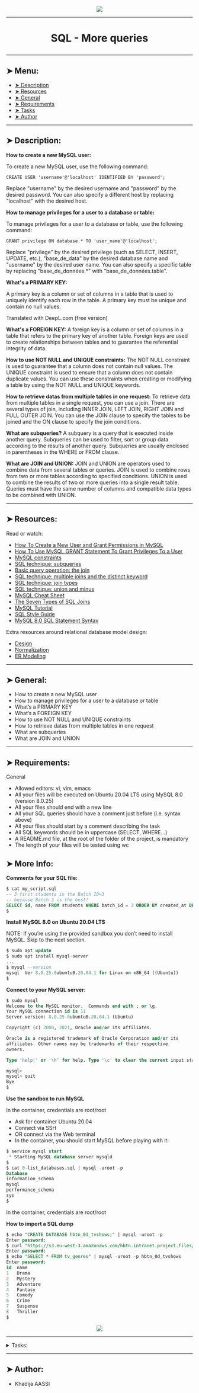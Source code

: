 <p align="center">
    <img [SQL - More queries] src="https://media.geeksforgeeks.org/wp-content/cdn-uploads/20230128155315/10-Most-Used-SQL-Queries-For-Developers.png">
</p>

----------

# <p align="center">SQL - More queries</p>

----------

## ➤ Menu:

* [➤ Description](https://github.com/khadaassi/holbertonschool-higher_level_programming/tree/main/SQL_more_queries#-description)
* [➤ Resources](https://github.com/khadaassi/holbertonschool-higher_level_programming/tree/main/SQL_more_queries#-resources)
* [➤ General](https://github.com/khadaassi/holbertonschool-higher_level_programming/tree/main/SQL_more_queries#-general)
* [➤ Requirements](https://github.com/khadaassi/holbertonschool-higher_level_programming/tree/main/SQL_more_queries#-requirements)
* [➤ Tasks](https://github.com/khadaassi/holbertonschool-higher_level_programming/tree/main/SQL_more_queries#-author)
* [➤ Author](https://github.com/khadaassi/holbertonschool-higher_level_programming/tree/main/SQL_more_queries#-author)

----------

## ➤ Description:

**How to create a new MySQL user:**

To create a new MySQL user, use the following command:
```
CREATE USER 'username'@'localhost' IDENTIFIED BY 'password';
```
Replace "username" by the desired username and "password" by the desired password. You can also specify a different host by replacing "localhost" with the desired host.

**How to manage privileges for a user to a database or table:**

To manage privileges for a user to a database or table, use the following command:
```
GRANT privilege ON database.* TO 'user_name'@'localhost';
```
Replace "privilege" by the desired privilege (such as SELECT, INSERT, UPDATE, etc.), "base_de_data" by the desired database name and "username" by the desired user name. You can also specify a specific table by replacing "base_de\_données.\*" with "base_de\_données.table".

**What's a PRIMARY KEY:**

A primary key is a column or set of columns in a table that is used to uniquely identify each row in the table. A primary key must be unique and contain no null values.

Translated with DeepL.com (free version)

**What's a FOREIGN KEY:**
A foreign key is a column or set of columns in a table that refers to the primary key of another table. Foreign keys are used to create relationships between tables and to guarantee the referential integrity of data.

**How to use NOT NULL and UNIQUE constraints:**
The NOT NULL constraint is used to guarantee that a column does not contain null values. The UNIQUE constraint is used to ensure that a column does not contain duplicate values. You can use these constraints when creating or modifying a table by using the NOT NULL and UNIQUE keywords.

**How to retrieve datas from multiple tables in one request:**
To retrieve data from multiple tables in a single request, you can use a join. There are several types of join, including INNER JOIN, LEFT JOIN, RIGHT JOIN and FULL OUTER JOIN. You can use the JOIN clause to specify the tables to be joined and the ON clause to specify the join conditions.

**What are subqueries?**
A subquery is a query that is executed inside another query. Subqueries can be used to filter, sort or group data according to the results of another query. Subqueries are usually enclosed in parentheses in the WHERE or FROM clause.

**What are JOIN and UNION:**
JOIN and UNION are operators used to combine data from several tables or queries. JOIN is used to combine rows from two or more tables according to specified conditions. UNION is used to combine the results of two or more queries into a single result table. Queries must have the same number of columns and compatible data types to be combined with UNION.

----------

## ➤ Resources:

Read or watch:

* [How To Create a New User and Grant Permissions in MySQL](https://intranet.hbtn.io/rltoken/1tuxYhEv__bmrwkAicbjpA)
* [How To Use MySQL GRANT Statement To Grant Privileges To a User](https://intranet.hbtn.io/rltoken/km4VxJIBhjKVfiWEBETk-w)
* [MySQL constraints](https://intranet.hbtn.io/rltoken/AHI2a6vFyr8h4LeI6xK96w)
* [SQL technique: subqueries](https://intranet.hbtn.io/rltoken/UvrRJYwhKKL-WcqdfR4ZTg)
* [Basic query operation: the join](https://intranet.hbtn.io/rltoken/vZviDvoYzQSi5asDz-ZsqA)
* [SQL technique: multiple joins and the distinct keyword](https://intranet.hbtn.io/rltoken/vjcpTEMrRJUOXIWBdzzlMg)
* [SQL technique: join types](https://intranet.hbtn.io/rltoken/s0sG5NqFN4nw4-k0KJNBbg)
* [SQL technique: union and minus](https://intranet.hbtn.io/rltoken/tv7XqDq1naSlqSz042VBjA)
* [MySQL Cheat Sheet](https://intranet.hbtn.io/rltoken/g8QlxhHt2_WHdIXE-2oYYw)
* [The Seven Types of SQL Joins](https://intranet.hbtn.io/rltoken/o6faV44f8S34zW3FiO5Mgg)
* [MySQL Tutorial](https://intranet.hbtn.io/rltoken/T3VjE1yBfwJcd1hDD4tItw)
* [SQL Style Guide](https://intranet.hbtn.io/rltoken/0NaQZjOUvQuWy0xGPhTkVw)
* [MySQL 8.0 SQL Statement Syntax](https://intranet.hbtn.io/rltoken/R5KAnzO4iwYo2LgD3eKL8A)

Extra resources around relational database model design:

* [Design](https://intranet.hbtn.io/rltoken/A81_Vk2TV-f_f5wG0HK6Zw)
* [Normalization](https://intranet.hbtn.io/rltoken/cwgE_DVy7l3ap6lCVJsPZQ)
* [ER Modeling](https://intranet.hbtn.io/rltoken/1JFNpSloiEAI7aLW2rnyKw)

----------

## ➤ General:

* How to create a new MySQL user
* How to manage privileges for a user to a database or table
* What’s a PRIMARY KEY
* What’s a FOREIGN KEY
* How to use NOT NULL and UNIQUE constraints
* How to retrieve datas from multiple tables in one request
* What are subqueries
* What are JOIN and UNION

----------

## ➤ Requirements:

General

* Allowed editors: vi, vim, emacs
* All your files will be executed on Ubuntu 20.04 LTS using MySQL 8.0 (version 8.0.25)
* All your files should end with a new line
* All your SQL queries should have a comment just before (i.e. syntax above)
* All your files should start by a comment describing the task
* All SQL keywords should be in uppercase (SELECT, WHERE…)
* A README.md file, at the root of the folder of the project, is mandatory
* The length of your files will be tested using wc

## ➤ More Info:

**Comments for your SQL file:**

```sql
$ cat my_script.sql
-- 3 first students in the Batch ID=3
-- because Batch 3 is the best!
SELECT id, name FROM students WHERE batch_id = 3 ORDER BY created_at DESC LIMIT 3;
$
```

**Install MySQL 8.0 on Ubuntu 20.04 LTS**

NOTE: If you’re using the provided sandbox you don’t need to install MySQL. Skip to the next section.

```sql
$ sudo apt update
$ sudo apt install mysql-server
...
$ mysql --version
mysql  Ver 8.0.25-0ubuntu0.20.04.1 for Linux on x86_64 ((Ubuntu))
$
```

**Connect to your MySQL server:**

```sql
$ sudo mysql
Welcome to the MySQL monitor.  Commands end with ; or \g.
Your MySQL connection id is 11
Server version: 8.0.25-0ubuntu0.20.04.1 (Ubuntu)

Copyright (c) 2000, 2021, Oracle and/or its affiliates.

Oracle is a registered trademark of Oracle Corporation and/or its
affiliates. Other names may be trademarks of their respective
owners.

Type 'help;' or '\h' for help. Type '\c' to clear the current input statement.

mysql>
mysql> quit
Bye
$
```

**Use the sandbox to run MySQL**

In the container, credentials are root/root

* Ask for container Ubuntu 20.04
* Connect via SSH
* OR connect via the Web terminal
* In the container, you should start MySQL before playing with it:

```sql
$ service mysql start                                                   
 * Starting MySQL database server mysqld 
$
$ cat 0-list_databases.sql | mysql -uroot -p                               
Database                                                                                   
information_schema                                                                         
mysql                                                                                      
performance_schema                                                                         
sys                      
$
```

In the container, credentials are root/root

**How to import a SQL dump**

```sql
$ echo "CREATE DATABASE hbtn_0d_tvshows;" | mysql -uroot -p
Enter password: 
$ curl "https://s3.eu-west-3.amazonaws.com/hbtn.intranet.project.files/holbertonschool-higher-level_programming+/274/hbtn_0d_tvshows.sql" -s | mysql -uroot -p hbtn_0d_tvshows
Enter password: 
$ echo "SELECT * FROM tv_genres" | mysql -uroot -p hbtn_0d_tvshows
Enter password: 
id  name
1   Drama
2   Mystery
3   Adventure
4   Fantasy
5   Comedy
6   Crime
7   Suspense
8   Thriller
$
```
<p align="center">
    <img [Cheatsheet - SQL joins] src="https://github.com/khadaassi/holbertonschool-higher_level_programming/blob/main/SQL_more_queries/bc2575fee3303b731031.png">
</p>

----------

<details>
<summary>Tasks:</summary>

### 0. 0. My privileges!

Write a script that lists all privileges of the MySQL users user_0d_1 and user_0d_2 on your server (in localhost).

```sql
guillaume@ubuntu:~/$ cat 0-privileges.sql | mysql -hlocalhost -uroot -p
Enter password: 
ERROR 1141 (42000) at line 3: There is no such grant defined for user 'user_0d_1' on host 'localhost'
guillaume@ubuntu:~/$ 
guillaume@ubuntu:~/$ echo "CREATE USER 'user_0d_1'@'localhost';" |  mysql -hlocalhost -uroot -p
Enter password: 
guillaume@ubuntu:~/$ echo "GRANT ALL PRIVILEGES ON *.* TO 'user_0d_1'@'localhost';" |  mysql -hlocalhost -uroot -p
Enter password: 
guillaume@ubuntu:~/$ cat 0-privileges.sql | mysql -hlocalhost -uroot -p
Enter password: 
Grants for user_0d_1@localhost                                                                                                
GRANT SELECT, INSERT, UPDA..., DROP ROLE ON *.* TO `user_0d_1`@`localhost`                                                                                                                             
GRANT APPLICATION_PASSWORD_ADMIN,AUDIT...,XA_RECOVER_ADMIN ON *.* TO `user_0d_1`@`localhost`                                        
ERROR 1141 (42000) at line 4: There is no such grant defined for user 'user_0d_2' on host 'localhost'              
guillaume@ubuntu:~/$
```

Repo:

* GitHub repository: holbertonschool-higher_level_programming
* Directory: SQL_more_queries
* File: 0-privileges.sql
  
### 1. Root user

Write a script that creates the MySQL server user user_0d_1.

* user_0d_1 should have all privileges on your MySQL server
* The user_0d_1 password should be set to user_0d_1_pwd
* If the user user_0d_1 already exists, your script should not fail

```sql
guillaume@ubuntu:~/$ cat 1-create_user.sql | mysql -hlocalhost -uroot -p
Enter password: 
guillaume@ubuntu:~/$ cat 0-privileges.sql | mysql -hlocalhost -uroot -p
Enter password: 
Grants for user_0d_1@localhost                                                                                                
GRANT SELECT, INSERT..., DROP ROLE ON *.* TO `user_0d_1`@`localhost`                                                                                                                             
GRANT APPLICATION_PASSWORD_ADMIN,...,XA_RECOVER_ADMIN ON *.* TO `user_0d_1`@`localhost`                                        
ERROR 1141 (42000) at line 4: There is no such grant defined for user 'user_0d_2' on host 'localhost'
guillaume@ubuntu:~/$
```

Repo:

* GitHub repository: holbertonschool-higher_level_programming
* Directory: SQL_more_queries
* File: 1-create_user.sql
  
### 2. Read user

Write a script that creates the database hbtn_0d_2 and the user user_0d_2.

* user_0d_2 should have only SELECT privilege in the database hbtn_0d_2
* The user_0d_2 password should be set to user_0d_2_pwd
* If the database hbtn_0d_2 already exists, your script should not fail
* If the user user_0d_2 already exists, your script should not fail

```sql
guillaume@ubuntu:~/$ cat 2-create_read_user.sql | mysql -hlocalhost -uroot -p
Enter password: 
guillaume@ubuntu:~/$ cat 0-privileges.sql | mysql -hlocalhost -uroot -p
Enter password: 
Grants for user_0d_1@localhost                                                                                                
GRANT SELECT, ..., DROP ROLE ON *.* TO `user_0d_1`@`localhost`                                                                                                                             
GRANT APPLICATION_PASSWORD_ADMIN,...,XA_RECOVER_ADMIN ON *.* TO `user_0d_1`@`localhost`                                        
Grants for user_0d_2@localhost                                                                                                
GRANT USAGE ON *.* TO `user_0d_2`@`localhost`                                                                                 
GRANT SELECT ON `hbtn_0d_2`.* TO `user_0d_2`@`localhost`  
guillaume@ubuntu:~/$
```

Repo:

* GitHub repository: holbertonschool-higher_level_programming
* Directory: SQL_more_queries
* File: 2-create_read_user.sql
  
### 3. Always a name

Write a script that creates the table force_name on your MySQL server.

* force_name description:
  * id INT
  * name VARCHAR(256) can’t be null
* The database name will be passed as an argument of the mysql command
* If the table force_name already exists, your script should not fail

```sql
guillaume@ubuntu:~/$ cat 3-force_name.sql | mysql -hlocalhost -uroot -p hbtn_0d_2
Enter password: 
guillaume@ubuntu:~/$ echo 'INSERT INTO force_name (id, name) VALUES (89, "Best School");' | mysql -hlocalhost -uroot -p hbtn_0d_2
Enter password: 
guillaume@ubuntu:~/$ echo 'SELECT * FROM force_name;' | mysql -hlocalhost -uroot -p hbtn_0d_2
Enter password: 
id  name
89  Best School
guillaume@ubuntu:~/$ echo 'INSERT INTO force_name (id) VALUES (333);' | mysql -hlocalhost -uroot -p hbtn_0d_2
Enter password: 
ERROR 1364 (HY000) at line 1: Field 'name' doesn't have a default value
guillaume@ubuntu:~/$ echo 'SELECT * FROM force_name;' | mysql -hlocalhost -uroot -p hbtn_0d_2
Enter password: 
id  name
89  Best School
guillaume@ubuntu:~/$
```

Repo:

* GitHub repository: holbertonschool-higher_level_programming
* Directory: SQL_more_queries
* File: 3-force_name.sql
  
### 4. ID can't be null

Write a script that creates the table id_not_null on your MySQL server.

* id_not_null description:
  * id INT with the default value 1
  * name VARCHAR(256)
* The database name will be passed as an argument of the mysql command
* If the table id_not_null already exists, your script should not fail

```sql
guillaume@ubuntu:~/$ cat 4-never_empty.sql | mysql -hlocalhost -uroot -p hbtn_0d_2
Enter password: 
guillaume@ubuntu:~/$ echo 'INSERT INTO id_not_null (id, name) VALUES (89, "Best School");' | mysql -hlocalhost -uroot -p hbtn_0d_2
Enter password: 
guillaume@ubuntu:~/$ echo 'SELECT * FROM id_not_null;' | mysql -hlocalhost -uroot -p hbtn_0d_2
Enter password: 
id  name
89  Best School
guillaume@ubuntu:~/$ echo 'INSERT INTO id_not_null (name) VALUES ("Best");' | mysql -hlocalhost -uroot -p hbtn_0d_2
Enter password: 
guillaume@ubuntu:~/$ echo 'SELECT * FROM id_not_null;' | mysql -hlocalhost -uroot -p hbtn_0d_2
Enter password: 
id  name
89  Best School
1   Best
guillaume@ubuntu:~/$
```

Repo:

* GitHub repository: holbertonschool-higher_level_programming
* Directory: SQL_more_queries
* File: 4-never_empty.sql
  
### 5. Unique ID

Write a script that creates the table unique_id on your MySQL server.

* unique_id description:
  * id INT with the default value 1 and must be unique
  * name VARCHAR(256)
* The database name will be passed as an argument of the mysql command
* If the table unique_id already exists, your script should not fail

```sql
guillaume@ubuntu:~/$ cat 5-unique_id.sql | mysql -hlocalhost -uroot -p hbtn_0d_2
Enter password: 
guillaume@ubuntu:~/$ echo 'INSERT INTO unique_id (id, name) VALUES (89, "Best School");' | mysql -hlocalhost -uroot -p hbtn_0d_2
Enter password: 
guillaume@ubuntu:~/$ echo 'SELECT * FROM unique_id;' | mysql -hlocalhost -uroot -p hbtn_0d_2
Enter password: 
id  name
89  Best School
guillaume@ubuntu:~/$ echo 'INSERT INTO unique_id (id, name) VALUES (89, "Best");' | mysql -hlocalhost -uroot -p hbtn_0d_2
Enter password: 
ERROR 1062 (23000) at line 1: Duplicate entry '89' for key 'unique_id.id'
guillaume@ubuntu:~/$ echo 'SELECT * FROM unique_id;' | mysql -hlocalhost -uroot -p hbtn_0d_2
Enter password: 
id  name
89  Best School
guillaume@ubuntu:~/$
```

Repo:

* GitHub repository: holbertonschool-higher_level_programming
* Directory: SQL_more_queries
* File: 5-unique_id.sql
  
### 6. States table

Write a script that creates the database hbtn_0d_usa and the table states (in the database hbtn_0d_usa) on your MySQL server.

* states description:
  * id INT unique, auto generated, can’t be null and is a primary key
  * name VARCHAR(256) can’t be null
* If the database hbtn_0d_usa already exists, your script should not fail
* If the table states already exists, your script should not fail

```sql
guillaume@ubuntu:~/$ cat 6-states.sql | mysql -hlocalhost -uroot -p
Enter password: 
guillaume@ubuntu:~/$ echo 'INSERT INTO states (name) VALUES ("California"), ("Arizona"), ("Texas");' | mysql -hlocalhost -uroot -p hbtn_0d_usa
Enter password: 
guillaume@ubuntu:~/$ echo 'SELECT * FROM states;' | mysql -hlocalhost -uroot -p hbtn_0d_usa
Enter password: 
id  name
1   California
2   Arizona
3   Texas
guillaume@ubuntu:~/$
```

Repo:

* GitHub repository: holbertonschool-higher_level_programming
* Directory: SQL_more_queries
* File: 6-states.sql
  
### 7. Cities table

Write a script that creates the database hbtn_0d_usa and the table cities (in the database hbtn_0d_usa) on your MySQL server.

* cities description:
  * id INT unique, auto generated, can’t be null and is a primary key
  * state_id INT, can’t be null and must be a FOREIGN KEY that references to id of the states table
  * name VARCHAR(256) can’t be null
* If the database hbtn_0d_usa already exists, your script should not fail
* If the table cities already exists, your script should not fail

```sql
guillaume@ubuntu:~/$ cat 7-cities.sql | mysql -hlocalhost -uroot -p
Enter password: 
guillaume@ubuntu:~/$ echo 'INSERT INTO cities (state_id, name) VALUES (1, "San Francisco");' | mysql -hlocalhost -uroot -p hbtn_0d_usa
Enter password: 
guillaume@ubuntu:~/$ echo 'SELECT * FROM cities;' | mysql -hlocalhost -uroot -p hbtn_0d_usa
Enter password: 
id  state_id    name
1   1   San Francisco
guillaume@ubuntu:~/$ echo 'INSERT INTO cities (state_id, name) VALUES (10, "Paris");' | mysql -hlocalhost -uroot -p hbtn_0d_usa
Enter password: 
ERROR 1452 (23000) at line 1: Cannot add or update a child row: a foreign key constraint fails (`hbtn_0d_usa`.`cities`, CONSTRAINT `cities_ibfk_1` FOREIGN KEY (`state_id`) REFERENCES `states` (`id`))
guillaume@ubuntu:~/$ echo 'SELECT * FROM cities;' | mysql -hlocalhost -uroot -p hbtn_0d_usa
Enter password: 
id  state_id    name
1   1   San Francisco
guillaume@ubuntu:~/$
```

Repo:

* GitHub repository: holbertonschool-higher_level_programming
* Directory: SQL_more_queries
* File: 7-cities.sql
  
### 8. Cities of California

Write a script that lists all the cities of California that can be found in the database hbtn_0d_usa.

* The states table contains only one record where name = California (but the id can be different, as per the example)
* Results must be sorted in ascending order by cities.id
* You are not allowed to use the JOIN keyword
* The database name will be passed as an argument of the mysql command

```sql
guillaume@ubuntu:~/$ echo 'SELECT * FROM states;' | mysql -hlocalhost -uroot -p hbtn_0d_usa
Enter password: 
id  name
1   California
2   Arizona
3   Texas
4   Utah
guillaume@ubuntu:~/$ echo 'SELECT * FROM cities;' | mysql -hlocalhost -uroot -p hbtn_0d_usa
Enter password: 
id  state_id    name
1   1   San Francisco
2   1   San Jose
4   2   Page
6   3   Paris
7   3   Houston
8   3   Dallas
guillaume@ubuntu:~/$ cat 8-cities_of_california_subquery.sql | mysql -hlocalhost -uroot -p hbtn_0d_usa
Enter password: 
id  name
1   San Francisco
2   San Jose
guillaume@ubuntu:~/$
```

Repo:

* GitHub repository: holbertonschool-higher_level_programming
* Directory: SQL_more_queries
* File: 8-cities_of_california_subquery.sql
  
### 9. Cities by States

Write a script that lists all cities contained in the database hbtn_0d_usa.

* Each record should display: cities.id - cities.name - states.name
* Results must be sorted in ascending order by cities.id
* You can use only one SELECT statement
* The database name will be passed as an argument of the mysql command

```sql
guillaume@ubuntu:~/$ echo 'SELECT * FROM states;' | mysql -hlocalhost -uroot -p hbtn_0d_usa
Enter password: 
id  name
1   California
2   Arizona
3   Texas
4   Utah
guillaume@ubuntu:~/$ echo 'SELECT * FROM cities;' | mysql -hlocalhost -uroot -p hbtn_0d_usa
Enter password: 
id  state_id    name
1   1   San Francisco
2   1   San Jose
4   2   Page
6   3   Paris
7   3   Houston
8   3   Dallas
guillaume@ubuntu:~/$ cat 9-cities_by_state_join.sql | mysql -hlocalhost -uroot -p hbtn_0d_usa
Enter password: 
id  name    name
1   San Francisco   California
2   San Jose    California
4   Page    Arizona
6   Paris   Texas
7   Houston Texas
8   Dallas  Texas
guillaume@ubuntu:~/$
```

Repo:

* GitHub repository: holbertonschool-higher_level_programming
* Directory: SQL_more_queries
* File: 9-cities_by_state_join.sql
  
### 10. Genre ID by show

Import the database dump from hbtn_0d_tvshows to your MySQL server: download

Write a script that lists all shows contained in hbtn_0d_tvshows that have at least one genre linked.

* Each record should display: tv_shows.title - tv_show_genres.genre_id
* Results must be sorted in ascending order by tv_shows.title and tv_show_genres.genre_id
* You can use only one SELECT statement
* The database name will be passed as an argument of the mysql command

```sql
guillaume@ubuntu:~/$ cat 10-genre_id_by_show.sql | mysql -hlocalhost -uroot -p hbtn_0d_tvshows
Enter password: 
title   genre_id
Breaking Bad    1
Breaking Bad    6
Breaking Bad    7
Breaking Bad    8
Dexter  1
Dexter  2
Dexter  6
Dexter  7
Dexter  8
Game of Thrones 1
Game of Thrones 3
Game of Thrones 4
House   1
House   2
New Girl    5
Silicon Valley  5
The Big Bang Theory 5
The Last Man on Earth   1
The Last Man on Earth   5
guillaume@ubuntu:~/$
```

Repo:

* GitHub repository: holbertonschool-higher_level_programming
* Directory: SQL_more_queries
* File: 10-genre_id_by_show.sql
  
### 11. Genre ID for all shows

Import the database dump of hbtn_0d_tvshows to your MySQL server: download (same as 10-genre_id_by_show.sql)

Write a script that lists all shows contained in the database hbtn_0d_tvshows.

* Each record should display: tv_shows.title - tv_show_genres.genre_id
* Results must be sorted in ascending order by tv_shows.title and tv_show_genres.genre_id
* If a show doesn’t have a genre, display NULL
* You can use only one SELECT statement
* The database name will be passed as an argument of the mysql command

```sql
guillaume@ubuntu:~/$ cat 11-genre_id_all_shows.sql | mysql -hlocalhost -uroot -p hbtn_0d_tvshows
Enter password: 
title   genre_id
Better Call Saul    NULL
Breaking Bad    1
Breaking Bad    6
Breaking Bad    7
Breaking Bad    8
Dexter  1
Dexter  2
Dexter  6
Dexter  7
Dexter  8
Game of Thrones 1
Game of Thrones 3
Game of Thrones 4
Homeland    NULL
House   1
House   2
New Girl    5
Silicon Valley  5
The Big Bang Theory 5
The Last Man on Earth   1
The Last Man on Earth   5
guillaume@ubuntu:~/$
```

Repo:

* GitHub repository: holbertonschool-higher_level_programming
* Directory: SQL_more_queries
* File: 11-genre_id_all_shows.sql
  
### 12. No genre

Import the database dump from hbtn_0d_tvshows to your MySQL server: download (same as 11-genre_id_all_shows.sql)

Write a script that lists all shows contained in hbtn_0d_tvshows without a genre linked.

* Each record should display: tv_shows.title - tv_show_genres.genre_id
* Results must be sorted in ascending order by tv_shows.title and tv_show_genres.genre_id
* You can use only one SELECT statement
* The database name will be passed as an argument of the mysql command

```sql
guillaume@ubuntu:~/$ cat 12-no_genre.sql | mysql -hlocalhost -uroot -p hbtn_0d_tvshows
Enter password: 
title   genre_id
Better Call Saul    NULL
Homeland    NULL
guillaume@ubuntu:~/$
```

Repo:

* GitHub repository: holbertonschool-higher_level_programming
* Directory: SQL_more_queries
* File: 12-no_genre.sql
  
### 13. Number of shows by genre

Import the database dump from hbtn_0d_tvshows to your MySQL server: download (same as 12-no_genre.sql)

Write a script that lists all genres from hbtn_0d_tvshows and displays the number of shows linked to each.

* Each record should display: <TV Show genre> - <Number of shows linked to this genre>
* First column must be called genre
* Second column must be called number_of_shows
* Don’t display a genre that doesn’t have any shows linked
* Results must be sorted in descending order by the number of shows linked
* You can use only one SELECT statement
* The database name will be passed as an argument of the mysql command

```sql
guillaume@ubuntu:~/$ cat 13-count_shows_by_genre.sql | mysql -hlocalhost -uroot -p hbtn_0d_tvshows
Enter password: 
genre   number_of_shows
Drama   5
Comedy  4
Mystery 2
Crime   2
Suspense    2
Thriller    2
Adventure   1
Fantasy 1
guillaume@ubuntu:~/$
```

Repo:

* GitHub repository: holbertonschool-higher_level_programming
* Directory: SQL_more_queries
* File: 13-count_shows_by_genre.sql
  
### 14. My genres

Import the database dump from hbtn_0d_tvshows to your MySQL server: download (same as 13-count_shows_by_genre.sql)

Write a script that uses the hbtn_0d_tvshows database to lists all genres of the show Dexter.

* The tv_shows table contains only one record where title = Dexter (but the id can be different)
* Each record should display: tv_genres.name
* Results must be sorted in ascending order by the genre name
* You can use only one SELECT statement
* The database name will be passed as an argument of the mysql command

```sql
guillaume@ubuntu:~/$ cat 14-my_genres.sql | mysql -hlocalhost -uroot -p hbtn_0d_tvshows
Enter password: 
name
Crime
Drama
Mystery
Suspense
Thriller
guillaume@ubuntu:~/$
```

Repo:

* GitHub repository: holbertonschool-higher_level_programming
* Directory: SQL_more_queries
* File: 14-my_genres.sql
  
### 15. Only Comedy

Import the database dump from hbtn_0d_tvshows to your MySQL server: download (same as 14-my_genres.sql)

Write a script that lists all Comedy shows in the database hbtn_0d_tvshows.

* The tv_genres table contains only one record where name = Comedy (but the id can be different)
* Each record should display: tv_shows.title
* Results must be sorted in ascending order by the show title
* You can use only one SELECT statement
* The database name will be passed as an argument of the mysql command

```sql
guillaume@ubuntu:~/$ cat 15-comedy_only.sql | mysql -hlocalhost -uroot -p hbtn_0d_tvshows
Enter password: 
title
New Girl
Silicon Valley
The Big Bang Theory
The Last Man on Earth
guillaume@ubuntu:~/$
```

Repo:

* GitHub repository: holbertonschool-higher_level_programming
* Directory: SQL_more_queries
* File: 15-comedy_only.sql
  
### 16. List shows and genres

Import the database dump from hbtn_0d_tvshows to your MySQL server: download (same as 15-comedy_only.sql)

Write a script that lists all shows, and all genres linked to that show, from the database hbtn_0d_tvshows.

* If a show doesn’t have a genre, display NULL in the genre column
* Each record should display: tv_shows.title - tv_genres.name
* Results must be sorted in ascending order by the show title and genre name
* You can use only one SELECT statement
* The database name will be passed as an argument of the mysql command

```sql
guillaume@ubuntu:~/$ cat 16-shows_by_genre.sql | mysql -hlocalhost -uroot -p hbtn_0d_tvshows
Enter password: 
title   name
Better Call Saul    NULL
Breaking Bad    Crime
Breaking Bad    Drama
Breaking Bad    Suspense
Breaking Bad    Thriller
Dexter  Crime
Dexter  Drama
Dexter  Mystery
Dexter  Suspense
Dexter  Thriller
Game of Thrones Adventure
Game of Thrones Drama
Game of Thrones Fantasy
Homeland    NULL
House   Drama
House   Mystery
New Girl    Comedy
Silicon Valley  Comedy
The Big Bang Theory Comedy
The Last Man on Earth   Comedy
The Last Man on Earth   Drama
guillaume@ubuntu:~/$
```

Repo:

* GitHub repository: holbertonschool-higher_level_programming
* Directory: SQL_more_queries
* File: 16-shows_by_genre.sql

</details>

----------

## ➤ Author:

- Khadija AASSI